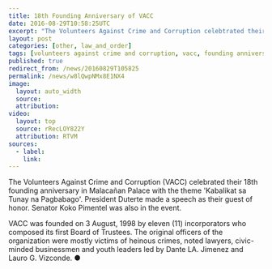 ```yaml
---
title: 18th Founding Anniversary of VACC
date: 2016-08-29T10:58:25UTC
excerpt: "The Volunteers Against Crime and Corruption celebtrated their 18th Founding Anniversary in the Malacañan Palace with the current year's theme, 'Kabalikat sa Tunay na Pagbabago' with President Rodrigo Duterte as guest of honor."
layout: post
categories: [other, law_and_order]
tags: [volunteers against crime and corruption, vacc, founding anniversary, anniversary]
published: true
redirect_from: /news/20160829T105825
permalink: /news/w8lQwpNMx8E1NX4
image:
  layout: auto_width
  source: 
  attribution: 
video:
  layout: top
  source: rRecLOY822Y
  attribution: RTVM
sources:
  - label:
    link:
---
```


The Volunteers Against Crime and Corruption (VACC) celebrated their 18th founding anniversary in Malacañan Palace with the theme 'Kabalikat sa Tunay na Pagbabago'.
President Duterte made a speech as their guest of honor.
Senator Koko Pimentel was also in the event.

VACC was founded on 3 August, 1998 by eleven (11) incorporators who composed its first Board of Trustees.
The original officers of the organization were mostly victims of heinous crimes, noted lawyers, civic-minded businessmen and youth leaders led by Dante LA. Jimenez and Lauro G. Vizconde.
&#x25cf;


